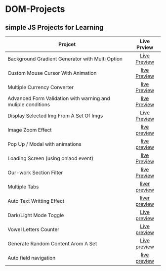# DOM-Projects

## simple JS Projects for Learning

|  Projcet |  Live Prview |
|---|:-:|
| Background Gradient Generator with Multi Option  | [Live Preview](https://mohamed-ayman01.github.io/DOM-Projects/BG%20Generator/)  |
| Custom Mouse Cursor With Animation | [live Preview](https://mohamed-ayman01.github.io/DOM-Projects/Custom%20Cursor) |
| Multiple Currency Converter | [live Preview](https://mohamed-ayman01.github.io/DOM-Projects/Multi%20Currency%20Converter/) |
| Advanced Form Validation with warning and muliple conditions | [live Preview](https://mohamed-ayman01.github.io/DOM-Projects/form%20validation%20with%20messages/) |
| Display Selected Img From A Set Of Imgs | [Live Preview](https://mohamed-ayman01.github.io/DOM-Projects/Display%20selected%20img/) |
| Image Zoom Effect | [live preview](https://mohamed-ayman01.github.io/DOM-Projects/image%20zoom%20effect/) |
| Pop Up / Modal with animations | [live preview](https://mohamed-ayman01.github.io/DOM-Projects/pop%20up%20-%20modal/) |
| Loading Screen (using onlaod event) | [live Preview](https://mohamed-ayman01.github.io/DOM-Projects/Loading%20Screen%20(onload%20event)/) |
| Our-work Section Filter | [live Preview](https://mohamed-ayman01.github.io/DOM-Projects/Our-work%20sect%20with-filter/) |
| Multiple Tabs | [liver preview](https://mohamed-ayman01.github.io/DOM-Projects/Tabs/) |
| Auto Text Writting Effect | [liver preview](https://mohamed-ayman01.github.io/DOM-Projects/Auto%20text%20write%20animation/) |
| Dark/Light Mode Toggle | [Live preview](https://mohamed-ayman01.github.io/DOM-Projects/Dark-light%20Mode/) |
| Vowel Letters Counter | [Live preview](https://mohamed-ayman01.github.io/DOM-Projects/vowel%20letter%20counter/) |
| Generate Random Content Arom A Set | [Live preview](https://mohamed-ayman01.github.io/DOM-Projects/Generate%20random%20content/) |
| Auto field navigation | [live preview](https://mohamed-ayman01.github.io/DOM-Projects/navigate%20fields%20using%20event%20simualtion/) |

